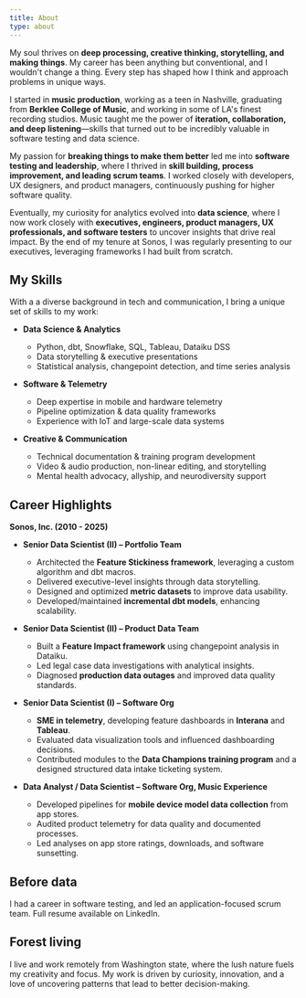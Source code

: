 ```yaml
---
title: About
type: about
---
```


<!-- ![me](/me.png) -->

My soul thrives on **deep processing, creative thinking, storytelling, and making things**. My career has been anything but conventional, and I wouldn't change a thing. Every step has shaped how I think and approach problems in unique ways.

I started in **music production**, working as a teen in Nashville, graduating from **Berklee College of Music**, and working in some of LA's finest recording studios. Music taught me the power of **iteration, collaboration, and deep listening**—skills that turned out to be incredibly valuable in software testing and data science. 

My passion for **breaking things to make them better** led me into **software testing and leadership**, where I thrived in **skill building, process improvement, and leading scrum teams**. I worked closely with developers, UX designers, and product managers, continuously pushing for higher software quality. 

Eventually, my curiosity for analytics evolved into **data science**, where I now work closely with **executives, engineers, product managers, UX professionals, and software testers** to uncover insights that drive real impact. By the end of my tenure at Sonos, I was regularly presenting to our executives, leveraging frameworks I had built from scratch.

## My Skills  
With a a diverse background in tech and communication, I bring a unique set of skills to my work:

- **Data Science & Analytics**  
  - Python, dbt, Snowflake, SQL, Tableau, Dataiku DSS
  - Data storytelling & executive presentations
  - Statistical analysis, changepoint detection, and time series analysis

- **Software & Telemetry**  
  - Deep expertise in mobile and hardware telemetry
  - Pipeline optimization & data quality frameworks
  - Experience with IoT and large-scale data systems

- **Creative & Communication**  
  - Technical documentation & training program development
  - Video & audio production, non-linear editing, and storytelling
  - Mental health advocacy, allyship, and neurodiversity support

## Career Highlights  
**Sonos, Inc. (2010 - 2025)**  
- **Senior Data Scientist (II) – Portfolio Team**  
  - Architected the **Feature Stickiness framework**, leveraging a custom algorithm and dbt macros.  
  - Delivered executive-level insights through data storytelling.  
  - Designed and optimized **metric datasets** to improve data usability.  
  - Developed/maintained **incremental dbt models**, enhancing scalability.  


- **Senior Data Scientist (II) – Product Data Team**  
  - Built a **Feature Impact framework** using changepoint analysis in Dataiku.  
  - Led legal case data investigations with analytical insights.  
  - Diagnosed **production data outages** and improved data quality standards.  


- **Senior Data Scientist (I) – Software Org**  
  - **SME in telemetry**, developing feature dashboards in **Interana** and **Tableau**.  
  - Evaluated data visualization tools and influenced dashboarding decisions.  
  - Contributed modules to the **Data Champions training program** and a designed structured data intake ticketing system.  


- **Data Analyst / Data Scientist – Software Org, Music Experience**  
  - Developed pipelines for **mobile device model data collection** from app stores.  
  - Audited product telemetry for data quality and documented processes.  
  - Led analyses on app store ratings, downloads, and software sunsetting.  

## Before data
I had a career in software testing, and led an application-focused scrum team. Full resume available on LinkedIn.

## Forest living
I live and work remotely from Washington state, where the lush nature fuels my creativity and focus. My work is driven by curiosity, innovation, and a love of uncovering patterns that lead to better decision-making.


